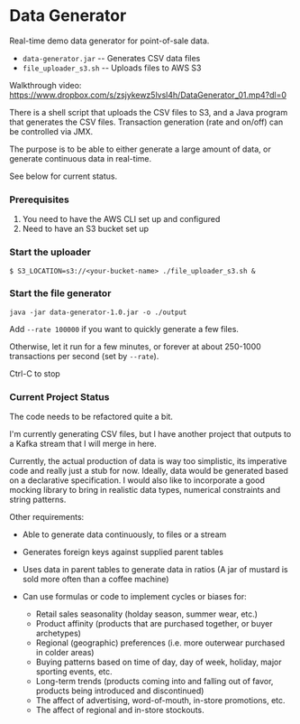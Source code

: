 # Data Generator

Real-time demo data generator for point-of-sale data.

* `data-generator.jar` -- Generates CSV data files
* `file_uploader_s3.sh` -- Uploads files to AWS S3

Walkthrough video:
https://www.dropbox.com/s/zsjykewz5lvsl4h/DataGenerator_01.mp4?dl=0

There is a shell script that uploads the CSV files to S3, and a Java program that generates the CSV files. Transaction generation (rate and on/off) can be controlled via JMX.

The purpose is to be able to either generate a large amount of data, or generate continuous data in real-time.

See below for current status.

### Prerequisites

1. You need to have the AWS CLI set up and configured
2. Need to have an S3 bucket set up

### Start the uploader

`$ S3_LOCATION=s3://<your-bucket-name> ./file_uploader_s3.sh &`

### Start the file generator

`java -jar data-generator-1.0.jar -o ./output`

Add `--rate 100000` if you want to quickly generate a few files.

Otherwise, let it run for a few minutes, or forever at about 250-1000 transactions per second (set by `--rate`).

Ctrl-C to stop

### Current Project Status

The code needs to be refactored quite a bit.

I'm currently generating CSV files, but I have another project that outputs to a Kafka stream that I will merge in here.

Currently, the actual production of data is way too simplistic, its imperative code and really just a stub for now. Ideally, data would be generated based on a declarative specification. I would also like to incorporate a good mocking library to bring in realistic data types, numerical constraints and string patterns. 

Other requirements:

* Able to generate data continuously, to files or a stream

* Generates foreign keys against supplied parent tables

* Uses data in parent tables to generate data in ratios (A jar of mustard is sold more often than a coffee machine)

* Can use formulas or code to implement cycles or biases for: 

  * Retail sales seasonality (holday season, summer wear, etc.)
  * Product affinity (products that are purchased together, or buyer archetypes)
  * Regional (geographic) preferences (i.e. more outerwear purchased in colder areas)
  * Buying patterns based on time of day, day of week, holiday, major sporting events, etc.
  * Long-term trends (products coming into and falling out of favor, products being introduced and discontinued)
  * The affect of advertising, word-of-mouth, in-store promotions, etc.
  * The affect of regional and in-store stockouts.

  
